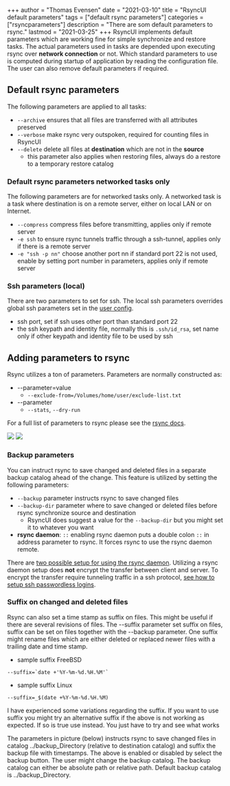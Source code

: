 +++
author = "Thomas Evensen"
date = "2021-03-10"
title =  "RsyncUI default parameters"
tags = ["default rsync parameters"]
categories = ["rsyncparameters"]
description = "There are som default parameters to rsync."
lastmod = "2021-03-25"
+++
RsyncUI implements default parameters which are working fine for simple synchronize and restore tasks. The actual parameters used in tasks are depended upon executing rsync over **network connection** or not. Which standard parameters to use is computed during startup of application by reading the configuration file. The user can also remove default parameters if required.

## Default rsync parameters

The following parameters are applied to all tasks:

- `--archive` ensures that all files are transferred with all attributes preserved
- `--verbose` make rsync very outspoken, required for counting files in RsyncUI
- `--delete` delete all files at **destination** which are not in the **source**
	- this parameter also applies when restoring files, always do a restore to a temporary restore catalog

### Default rsync parameters networked tasks only

The following parameters are for networked tasks only. A networked task is a task where destination is on a remote server, either on local LAN or on Internet.

- `--compress` compress files before transmitting, applies only if remote server
- `-e ssh` to ensure rsync tunnels traffic through a ssh-tunnel, applies only if there is a remote server
- `-e "ssh -p nn"` choose another port nn if standard port 22 is not used, enable by setting port number in parameters, applies only if remote server

### Ssh parameters (local)

There are two parameters to set for ssh. The local ssh parameters overrides global ssh parameters set in the [user config](/post/userconfiguration/).

- ssh port, set if ssh uses other port than standard port 22
- the ssh keypath and identity file, normally this is `.ssh/id_rsa`, set name only if other keypath and identity file to be used by ssh

## Adding parameters to rsync

Rsync utilizes a ton of parameters. Parameters are normally constructed as:

- --parameter=value
	- `--exclude-from=/Volumes/home/user/exclude-list.txt`
- --parameter
	- `--stats`, `--dry-run`

For a full list of parameters to rsync please see the [rsync docs](https://download.samba.org/pub/rsync/rsync.html).

![](/images/rsyncparameters/parameters.png)
![](/images/verify/verify.png)

### Backup parameters

You can instruct rsync to save changed and deleted files in a separate backup catalog ahead of the change. This feature is utilized by setting the following parameters:

- `--backup` parameter instructs rsync to save changed files
- `--backup-dir` parameter where to save changed or deleted files before rsync synchronize source and destination
	- RsyncUI does suggest a value for the `--backup-dir` but you might set it to whatever you want
- **rsync daemon**: `::` enabling rsync daemon puts a double colon `::` in address parameter to rsync. It forces rsync to use the rsync daemon remote.

There are [two possible setup for using the rsync daemon](/post/rsyncdaemon/). Utilizing a rsync daemon setup does **not** encrypt the transfer between client and server. To encrypt the transfer require tunneling traffic in a ssh protocol, [see how to setup ssh passwordless logins](/post/remotelogins/).

### Suffix on changed and deleted files

Rsync can also set a time stamp as suffix on files. This might be useful if there are several revisions of files. The --suffix parameter set suffix on files, suffix can be set on files together with the --backup parameter. One suffix might rename files which are either deleted or replaced newer files with a trailing date and time stamp.

- sample suffix FreeBSD
```
--suffix=`date +'%Y-%m-%d.%H.%M'`
```
- sample suffix Linux
```
--suffix=_$(date +%Y-%m-%d.%H.%M)
```

I have experienced some variations regarding the suffix. If you want to use suffix you might try an alternative suffix if the above is not working as expected. If so is true use  instead. You just have to try and see what works

The parameters in picture (below) instructs rsync to save changed files in catalog ../backup_Directory (relative to destination catalog) and suffix the backup file with timestamps. The above is enabled or disabled by select the backup button. The user might change the backup catalog. The backup catalog can either be absolute path or relative path. Default backup catalog is ../backup_Directory.
